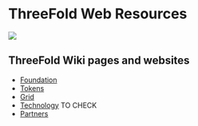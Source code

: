 # ThreeFold Web Resources

![](https://images.unsplash.com/photo-1506452819137-0422416856b8?ixlib=rb-0.3.5&ixid=eyJhcHBfaWQiOjEyMDd9&s=35c3a22e647b11004efd8135de82164c&auto=format&fit=crop&w=1266&q=80)

## ThreeFold Wiki pages and websites

- [Foundation](/web_resources/foundation.md)
- [Tokens](/web_resources/token.md)
- [Grid](/web_resources/grid.md)
- [Technology](/web_resources/tech.md)
TO CHECK
- [Partners](/web_resources/website_partners.md)
